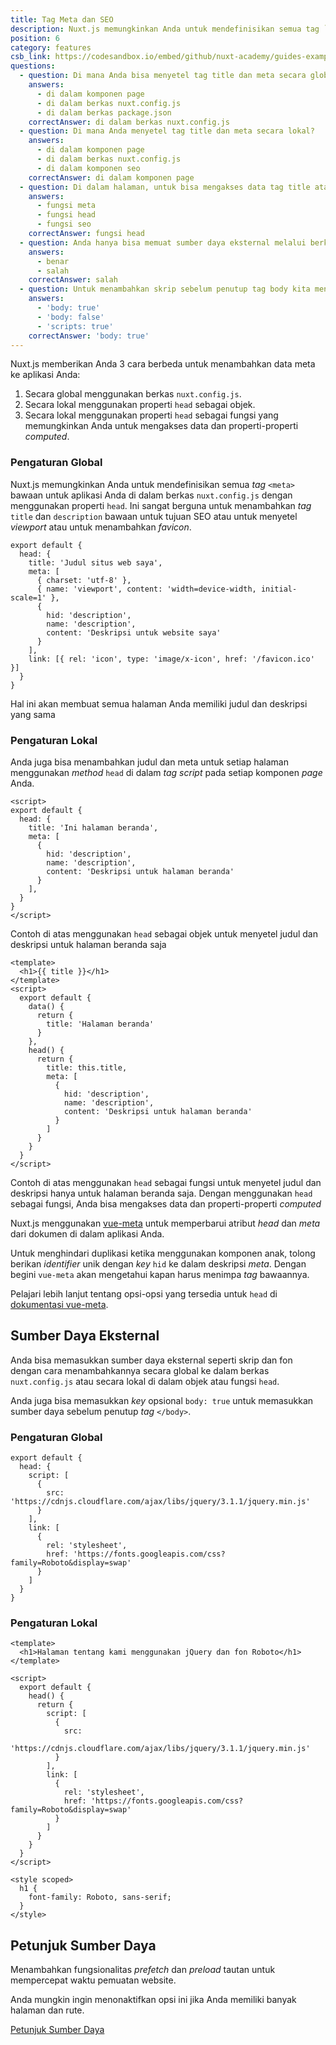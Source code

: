 ```yaml
---
title: Tag Meta dan SEO
description: Nuxt.js memungkinkan Anda untuk mendefinisikan semua tag `<meta>` bawaan untuk aplikasi Anda di dalam berkas nuxt.config.js dengan menggunakan properti `head`. Ini sangat berguna untuk menambahkan tag `title` dan `description` bawaan untuk tujuan SEO atau untuk menyetel viewport atau untuk menambahkan favicon.
position: 6
category: features
csb_link: https://codesandbox.io/embed/github/nuxt-academy/guides-examples/tree/master/03_features/06_meta_tags_seo?fontsize=14&hidenavigation=1&theme=dark
questions:
  - question: Di mana Anda bisa menyetel tag title dan meta secara global?
    answers:
      - di dalam komponen page
      - di dalam berkas nuxt.config.js
      - di dalam berkas package.json
    correctAnswer: di dalam berkas nuxt.config.js
  - question: Di mana Anda menyetel tag title dan meta secara lokal?
    answers:
      - di dalam komponen page
      - di dalam berkas nuxt.config.js
      - di dalam komponen seo
    correctAnswer: di dalam komponen page
  - question: Di dalam halaman, untuk bisa mengakses data tag title atau meta description Anda menggunakan...
    answers:
      - fungsi meta
      - fungsi head
      - fungsi seo
    correctAnswer: fungsi head
  - question: Anda hanya bisa memuat sumber daya eksternal melalui berkas nuxt.config.js
    answers:
      - benar
      - salah
    correctAnswer: salah
  - question: Untuk menambahkan skrip sebelum penutup tag body kita menggunakan...
    answers:
      - 'body: true'
      - 'body: false'
      - 'scripts: true'
    correctAnswer: 'body: true'
---
```


Nuxt.js memberikan Anda 3 cara berbeda untuk menambahkan data meta ke aplikasi Anda:

1. Secara global menggunakan berkas `nuxt.config.js`.
2. Secara lokal menggunakan properti `head` sebagai objek.
3. Secara lokal menggunakan properti `head` sebagai fungsi yang memungkinkan Anda untuk mengakses data dan properti-properti _computed_.

### Pengaturan Global

Nuxt.js memungkinkan Anda untuk mendefinisikan semua _tag_ `<meta>` bawaan untuk aplikasi Anda di dalam berkas `nuxt.config.js` dengan menggunakan properti `head`. Ini sangat berguna untuk menambahkan _tag_ `title` dan `description` bawaan untuk tujuan SEO atau untuk menyetel _viewport_ atau untuk menambahkan _favicon_.

```js{}[nuxt.config.js]
export default {
  head: {
    title: 'Judul situs web saya',
    meta: [
      { charset: 'utf-8' },
      { name: 'viewport', content: 'width=device-width, initial-scale=1' },
      {
        hid: 'description',
        name: 'description',
        content: 'Deskripsi untuk website saya'
      }
    ],
    link: [{ rel: 'icon', type: 'image/x-icon', href: '/favicon.ico' }]
  }
}
```

<base-alert type="info">

Hal ini akan membuat semua halaman Anda memiliki judul dan deskripsi yang sama

</base-alert>

### Pengaturan Lokal

Anda juga bisa menambahkan judul dan meta untuk setiap halaman menggunakan _method_ `head` di dalam _tag script_ pada setiap komponen _page_ Anda.

```js{}[pages/index.vue]
<script>
export default {
  head: {
    title: 'Ini halaman beranda',
    meta: [
      {
        hid: 'description',
        name: 'description',
        content: 'Deskripsi untuk halaman beranda'
      }
    ],
  }
}
</script>
```

<base-alert type="info">

Contoh di atas menggunakan `head` sebagai objek untuk menyetel judul dan deskripsi untuk halaman beranda saja

</base-alert>

```html{}[pages/index.vue]
<template>
  <h1>{{ title }}</h1>
</template>
<script>
  export default {
    data() {
      return {
        title: 'Halaman beranda'
      }
    },
    head() {
      return {
        title: this.title,
        meta: [
          {
            hid: 'description',
            name: 'description',
            content: 'Deskripsi untuk halaman beranda'
          }
        ]
      }
    }
  }
</script>
```

<base-alert type="info">

Contoh di atas menggunakan `head` sebagai fungsi untuk menyetel judul dan deskripsi hanya untuk halaman beranda saja. Dengan menggunakan `head` sebagai fungsi, Anda bisa mengakses data dan properti-properti _computed_

</base-alert>

Nuxt.js menggunakan [vue-meta](https://vue-meta.nuxtjs.org/) untuk memperbarui atribut _head_ dan _meta_ dari dokumen di dalam aplikasi Anda.

<base-alert>

Untuk menghindari duplikasi ketika menggunakan komponen anak, tolong berikan _identifier_ unik dengan _key_ `hid` ke dalam deskripsi _meta_. Dengan begini `vue-meta` akan mengetahui kapan harus menimpa _tag_ bawaannya.

</base-alert>

<base-alert type="next">

Pelajari lebih lanjut tentang opsi-opsi yang tersedia untuk `head` di [dokumentasi vue-meta](https://vue-meta.nuxtjs.org/api/#metainfo-properties).

</base-alert>

## Sumber Daya Eksternal

Anda bisa memasukkan sumber daya eksternal seperti skrip dan fon dengan cara menambahkannya secara global ke dalam berkas `nuxt.config.js` atau secara lokal di dalam objek atau fungsi `head`.

<base-alert type="info">

Anda juga bisa memasukkan _key_ opsional `body: true` untuk memasukkan sumber daya sebelum penutup _tag_ `</body>`.

</base-alert>

### Pengaturan Global

```js{}[nuxt.config.js]
export default {
  head: {
    script: [
      {
        src: 'https://cdnjs.cloudflare.com/ajax/libs/jquery/3.1.1/jquery.min.js'
      }
    ],
    link: [
      {
        rel: 'stylesheet',
        href: 'https://fonts.googleapis.com/css?family=Roboto&display=swap'
      }
    ]
  }
}
```

### Pengaturan Lokal

```html{}[pages/index.vue]
<template>
  <h1>Halaman tentang kami menggunakan jQuery dan fon Roboto</h1>
</template>

<script>
  export default {
    head() {
      return {
        script: [
          {
            src:
              'https://cdnjs.cloudflare.com/ajax/libs/jquery/3.1.1/jquery.min.js'
          }
        ],
        link: [
          {
            rel: 'stylesheet',
            href: 'https://fonts.googleapis.com/css?family=Roboto&display=swap'
          }
        ]
      }
    }
  }
</script>

<style scoped>
  h1 {
    font-family: Roboto, sans-serif;
  }
</style>
```

## Petunjuk Sumber Daya

Menambahkan fungsionalitas _prefetch_ dan _preload_ tautan untuk mempercepat waktu pemuatan website.

Anda mungkin ingin menonaktifkan opsi ini jika Anda memiliki banyak halaman dan rute.

<base-alert type="next">

[Petunjuk Sumber Daya](/guides/configuration-glossary/configuration-render#resourcehints)

</base-alert>

<app-modal>
  <code-sandbox  :src="csb_link"></code-sandbox>
</app-modal>

<quiz :questions="questions"></quiz>
